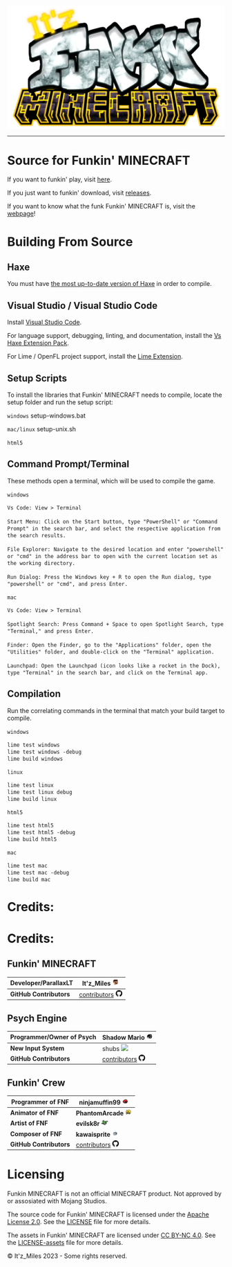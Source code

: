 

<!--This is the markdown readme. View the pretty format on the webpage:
https://github.com/Itz-Miles/Funkin-Minecraft-flixel
-->
![logo](./art/logos/logo_HD.png)
___
# Source for Funkin' MINECRAFT
If you want to funkin' play, visit [here](https://itz-miles.github.io/funkinMinecraft/play).

If you just want to funkin' download, visit [releases](https://github.com/Itz-Miles/Funkin-Minecraft/releases/latest).

If you want to know what the funk Funkin' MINECRAFT is, visit the [webpage](https://itz-miles.github.io/funkinMinecraft)!

# Building From Source

## Haxe
You must have [the most up-to-date version of Haxe](https://haxe.org/download/) in order to compile.

## Visual Studio / Visual Studio Code

Install [Visual Studio Code](https://code.visualstudio.com/download).

For language support, debugging, linting, and documentation, install the [Vs Haxe Extension Pack](https://marketplace.visualstudio.com/items?itemName=vshaxe.haxe-extension-pack).

For Lime / OpenFL project support, install the [Lime Extension](https://marketplace.visualstudio.com/items?itemName=openfl.lime-vscode-extension).


## Setup Scripts
To install the libraries that Funkin' MINECRAFT needs to compile, locate the setup folder and run the setup script:

`windows`
setup-windows.bat

`mac/linux`
setup-unix.sh

`html5`
## Command Prompt/Terminal

 These methods open a terminal, which will be used to compile the game.
 
`windows`
```
Vs Code: View > Terminal 

Start Menu: Click on the Start button, type "PowerShell" or "Command Prompt" in the search bar, and select the respective application from the search results.

File Explorer: Navigate to the desired location and enter "powershell" or "cmd" in the address bar to open with the current location set as the working directory.

Run Dialog: Press the Windows key + R to open the Run dialog, type "powershell" or "cmd", and press Enter.
```

`mac`
```
Vs Code: View > Terminal

Spotlight Search: Press Command + Space to open Spotlight Search, type "Terminal," and press Enter.

Finder: Open the Finder, go to the "Applications" folder, open the "Utilities" folder, and double-click on the "Terminal" application.

Launchpad: Open the Launchpad (icon looks like a rocket in the Dock), type "Terminal" in the search bar, and click on the Terminal app.
```

## Compilation
Run the correlating commands in the terminal that match your build target to compile.

`windows`
```
lime test windows
lime test windows -debug
lime build windows
```

`linux`
```
lime test linux
lime test linux debug
lime build linux
```

`html5`
``` 
lime test html5
lime test html5 -debug
lime build html5
```

`mac`
```
lime test mac
lime test mac -debug
lime build mac
```

# Credits:

# Credits:
<h2>Funkin&#39; MINECRAFT</h2>
<table>
	<thead>
		<tr>
			<th><strong>Developer/ParallaxLT</strong></th>
			<th><strong>It&#39;z_Miles</strong> <img src="./assets/shared/images/icons/miles.png" width="16"></th>
		</tr>
	</thead>
	<tbody>
		<tr>
			<td><strong>GitHub Contributors</strong></td>
			<td><a href="https://github.com/Itz-Miles/Funkin-Minecraft/graphs/contributors">contributors</a> <img src= "./assets/shared/images/icons/github.png" width="16"></td>
		</tr>
	</tbody>
</table>
<h2>Psych Engine</h2>
<table>
	<thead>
		<tr>
			<th><strong>Programmer/Owner of Psych</strong></th>
			<th><strong>Shadow Mario</strong> <img src="./assets/shared/images/icons/shadowmario.png" width="16"></th>
		</tr>
	</thead>
	<tbody>
		<tr>
			<td><strong>New Input System</strong></td>
			<td>shubs <img src="./assets/shared/images/icons/shubs.png" width="16"></td>
		</tr>
		<tr>
			<td><strong>GitHub Contributors</strong></td>
			<td><a href="https://github.com/ShadowMario/FNF-PsychEngine/graphs/contributors">contributors</a> <img src= "./assets/shared/images/icons/github.png" width="16"></td>
		</tr>
	</tbody>
</table>
<h2>Funkin&#39; Crew</h2>
<table>
	<thead>
		<tr>
			<th><strong>Programmer of FNF</strong></th>
			<th><strong>ninjamuffin99</strong> <img src="./assets/shared/images/icons/ninjamuffin99.png" width="16"></th>
		</tr>
	</thead>
	<tbody>
		<tr>
			<td><strong>Animator of FNF</strong></td>
			<td><strong>PhantomArcade</strong> <img src="./assets/shared/images/icons/phantomarcade.png" width="16"></td>
		</tr>
		<tr>
			<td><strong>Artist of FNF</strong></td>
			<td><strong>evilsk8r</strong> <img src="./assets/shared/images/icons/evilsk8r.png" width="16"></td>
		</tr>
		<tr>
			<td><strong>Composer of FNF</strong></td>
			<td><strong>kawaisprite</strong> <img src="./assets/shared/images/icons/kawaisprite.png" width="16"></td>
		</tr>
		<tr>
			<td><strong>GitHub Contributors</strong></td>
			<td><a href="https://github.com/FunkinCrew/Funkin/graphs/contributors">contributors</a> <img src= "./assets/shared/images/icons/github.png" width="16"></td>
		</tr>
	</tbody>
</table>

# Licensing

Funkin MINECRAFT is not an official MINECRAFT product. Not approved by or assosiated with Mojang Studios.

The source code for Funkin' MINECRAFT is licensed under the [Apache License 2.0](https://opensource.org/licenses/Apache-2.0). See the [LICENSE](./LICENSE) file for more details.

The assets in Funkin' MINECRAFT are licensed under [CC BY-NC 4.0](https://creativecommons.org/licenses/by-nc/4.0/). See the [LICENSE-assets](./LICENSE-assets) file for more details.

© It'z_Miles 2023 - Some rights reserved.

